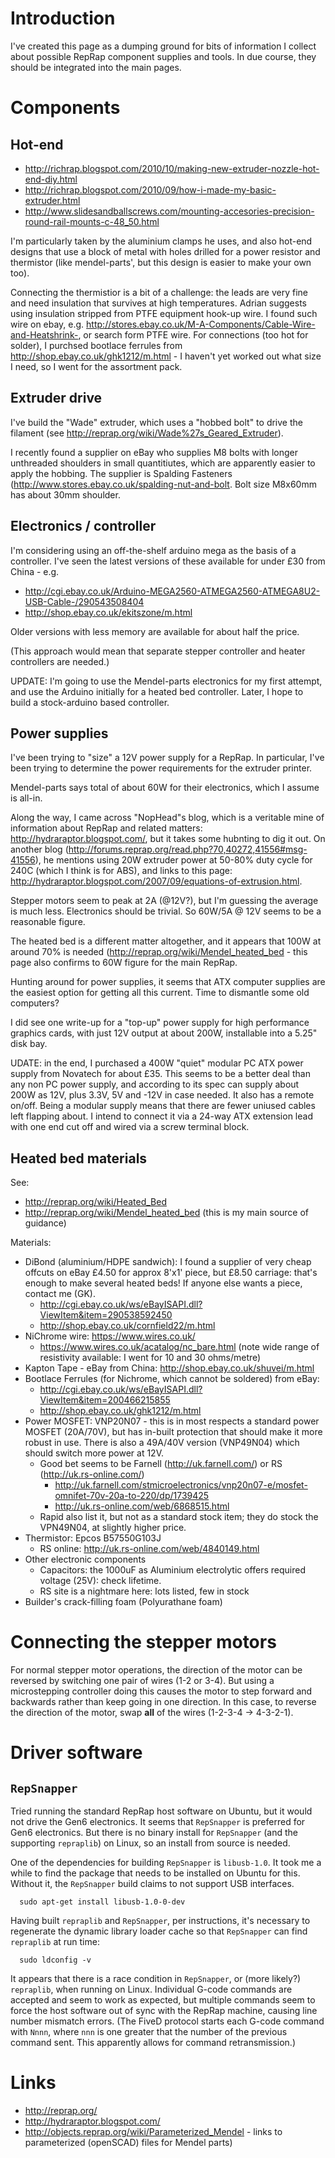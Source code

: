 

# Introduction #

I've created this page as a dumping ground for bits of information I collect about possible RepRap component supplies and tools.  In due course, they should be integrated into the main pages.

# Components #

## Hot-end ##

  * http://richrap.blogspot.com/2010/10/making-new-extruder-nozzle-hot-end-diy.html
  * http://richrap.blogspot.com/2010/09/how-i-made-my-basic-extruder.html
  * http://www.slidesandballscrews.com/mounting-accesories-precision-round-rail-mounts-c-48_50.html

I'm particularly taken by the aluminium clamps he uses, and also hot-end designs
that use a block of metal with holes drilled for a power resistor and
thermistor (like mendel-parts', but this design is easier to make your own too).

Connecting the thermistior is a bit of a challenge: the leads are very fine and need insulation that survives at high temperatures.  Adrian suggests using insulation stripped from PTFE equipment hook-up wire.  I found such wire on ebay, e.g. http://stores.ebay.co.uk/M-A-Components/Cable-Wire-and-Heatshrink-, or search form PTFE wire.  For connections (too hot for solder), I purchsed bootlace ferrules from http://shop.ebay.co.uk/ghk1212/m.html - I haven't yet worked out what size I need, so I went for the assortment pack.

## Extruder drive ##

I've build the "Wade" extruder, which uses a "hobbed bolt" to drive the filament (see http://reprap.org/wiki/Wade%27s_Geared_Extruder).

I recently found a supplier on eBay who supplies M8 bolts with longer unthreaded shoulders in small quantitiutes, which are apparently easier to apply the hobbing.  The supplier is Spalding Fasteners (http://www.stores.ebay.co.uk/spalding-nut-and-bolt.  Bolt size M8x60mm has about 30mm shoulder.

## Electronics / controller ##

I'm considering using an off-the-shelf arduino mega as the basis of a controller.  I've seen the latest versions of these available for under £30 from China - e.g.

  * http://cgi.ebay.co.uk/Arduino-MEGA2560-ATMEGA2560-ATMEGA8U2-USB-Cable-/290543508404
  * http://shop.ebay.co.uk/ekitszone/m.html

Older versions with less memory are available for about half the price.

(This approach would mean that separate stepper controller and heater
controllers are needed.)

UPDATE: I'm going to use the Mendel-parts electronics for my first attempt, and use the Arduino initially for a heated bed controller.  Later, I hope to build a stock-arduino based controller.

## Power supplies ##

I've been trying to "size" a 12V power supply for a RepRap.  In particular, I've been trying to determine the power requirements for the extruder printer.

Mendel-parts says total of about 60W for their electronics, which I assume is all-in.

Along the way, I came across "NopHead"s blog, which is a veritable mine of information about RepRap and related matters: http://hydraraptor.blogspot.com/, but it takes some hubnting to dig it out.  On another blog (http://forums.reprap.org/read.php?70,40272,41556#msg-41556), he mentions using 20W extruder power at 50-80% duty cycle for 240C (which I think is for ABS), and links to this page: http://hydraraptor.blogspot.com/2007/09/equations-of-extrusion.html.

Stepper motors seem to peak at 2A (@12V?), but I'm guessing the average is much less.  Electronics should be trivial.  So 60W/5A @ 12V seems to be a reasonable figure.

The heated bed is a different matter altogether, and it appears that 100W at around 70% is needed (http://reprap.org/wiki/Mendel_heated_bed - this page also confirms to 60W figure for the main RepRap.

Hunting around for power supplies, it seems that ATX computer supplies are the easiest option for getting all this current.  Time to dismantle some old computers?

I did see one write-up for a "top-up" power supply for high performance graphics cards, with just 12V output at about 200W, installable into a 5.25" disk bay.

UDATE: in the end, I purchased a 400W "quiet" modular PC ATX power supply from Novatech for about £35.  This seems to be a better deal than any non PC power supply, and according to its spec can supply about 200W as 12V, plus 3.3V, 5V and -12V in case needed.  It also has a remote on/off.  Being a modular supply means that there are fewer uniused cables left flapping about.  I intend to connect it via a 24-way ATX extension lead with one end cut off and wired via a screw terminal block.


## Heated bed materials ##

See:
  * http://reprap.org/wiki/Heated_Bed
  * http://reprap.org/wiki/Mendel_heated_bed (this is my main source of guidance)

Materials:

  * DiBond (aluminium/HDPE sandwich):  I found a supplier of very cheap offcuts on eBay £4.50 for approx 8'x1' piece, but £8.50 carriage:  that's enough to make several heated beds!  If anyone else wants a piece, contact me (GK).
    * http://cgi.ebay.co.uk/ws/eBayISAPI.dll?ViewItem&item=290538592450
    * http://shop.ebay.co.uk/cornfield22/m.html
  * NiChrome wire: https://www.wires.co.uk/
    * https://www.wires.co.uk/acatalog/nc_bare.html (note wide range of resistivity available: I went for 10 and 30 ohms/metre)
  * Kapton Tape - eBay from China: http://shop.ebay.co.uk/shuvei/m.html
  * Bootlace Ferrules (for Nichrome, which cannot be soldered) from eBay:
    * http://cgi.ebay.co.uk/ws/eBayISAPI.dll?ViewItem&item=200466215855
    * http://shop.ebay.co.uk/ghk1212/m.html
  * Power MOSFET: VNP20N07 - this is in most respects a standard power MOSFET (20A/70V), but has in-built protection that should make it more robust in use.  There is also a 49A/40V version (VNP49N04) which should switch more power at 12V.
    * Good bet seems to be Farnell (http://uk.farnell.com/) or RS (http://uk.rs-online.com/)
      * http://uk.farnell.com/stmicroelectronics/vnp20n07-e/mosfet-omnifet-70v-20a-to-220/dp/1739425
      * http://uk.rs-online.com/web/6868515.html
    * Rapid also list it, but not as a standard stock item; they do stock the VPN49N04, at slightly higher price.
  * Thermistor: Epcos B57550G103J
    * RS online: http://uk.rs-online.com/web/4840149.html
  * Other electronic components
    * Capacitors: the 1000uF as Aluminium electrolytic offers required voltage (25V): check lifetime.
    * RS site is a nightmare here: lots listed, few in stock
  * Builder's crack-filling foam (Polyurathane foam)


# Connecting the stepper motors #

For normal stepper motor operations, the direction of the motor can be reversed by switching one pair of wires (1-2 or 3-4).  But using a microstepping controller doing this causes the motor to step forward and backwards rather than keep going in one direction.  In this case, to reverse the direction of the motor, swap **all** of the wires (1-2-3-4 -> 4-3-2-1).


# Driver software #

## `RepSnapper` ##

Tried running the standard RepRap host software on Ubuntu, but it would not drive the Gen6 electronics.  It seems that `RepSnapper` is preferred for Gen6 electronics.  But there is no binary install for `RepSnapper` (and the supporting `repraplib`) on Linux, so an install from source is needed.

One of the dependencies for building `RepSnapper` is `libusb-1.0`.  It took me a while to find the package that needs to be installed on Ubuntu for this.  Without it, the `RepSnapper` build claims to not support USB interfaces.
```
  sudo apt-get install libusb-1.0-0-dev
```

Having built `repraplib` and `RepSnapper`, per instructions, it's necessary to regenerate the dynamic library loader cache so that `RepSnapper` can find `repraplib` at run time:
```
  sudo ldconfig -v
```

It appears that there is a race condition in `RepSnapper`, or (more likely?) `repraplib`, when running on Linux.  Individual G-code commands are accepted and seem to work as expected, but multiple commands seem to force the host software out of sync with the RepRap machine, causing line number mismatch errors.  (The FiveD protocol starts each G-code command with `Nnnn`, where `nnn` is one greater that the number of the previous command sent.  This apparently allows for command retransmission.)

# Links #

  * http://reprap.org/
  * http://hydraraptor.blogspot.com/
  * http://objects.reprap.org/wiki/Parameterized_Mendel - links to parameterized (openSCAD) files for Mendel parts)